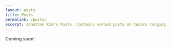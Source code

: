 ```yaml
---
layout: posts
title: Posts
permalink: /posts/
excerpt: Jonathan Kim's Posts. Contains varied posts on topics ranging from design, development, and hobbies.
---
```


Coming soon!
